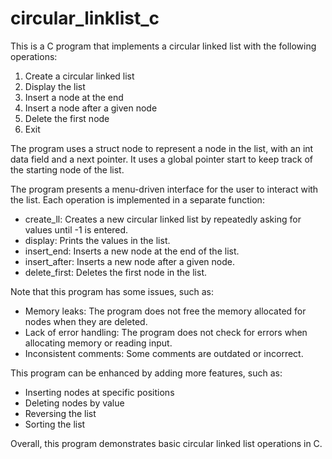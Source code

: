 # circular_linklist_c
This is a C program that implements a circular linked list with the following operations:

1. Create a circular linked list
2. Display the list
3. Insert a node at the end
4. Insert a node after a given node
5. Delete the first node
6. Exit

The program uses a struct node to represent a node in the list, with an int data field and a next pointer. It uses a global pointer start to keep track of the starting node of the list.

The program presents a menu-driven interface for the user to interact with the list. Each operation is implemented in a separate function:

- create_ll: Creates a new circular linked list by repeatedly asking for values until -1 is entered.
- display: Prints the values in the list.
- insert_end: Inserts a new node at the end of the list.
- insert_after: Inserts a new node after a given node.
- delete_first: Deletes the first node in the list.

Note that this program has some issues, such as:

- Memory leaks: The program does not free the memory allocated for nodes when they are deleted.
- Lack of error handling: The program does not check for errors when allocating memory or reading input.
- Inconsistent comments: Some comments are outdated or incorrect.

This program can be enhanced by adding more features, such as:

- Inserting nodes at specific positions
- Deleting nodes by value
- Reversing the list
- Sorting the list

Overall, this program demonstrates basic circular linked list operations in C.
